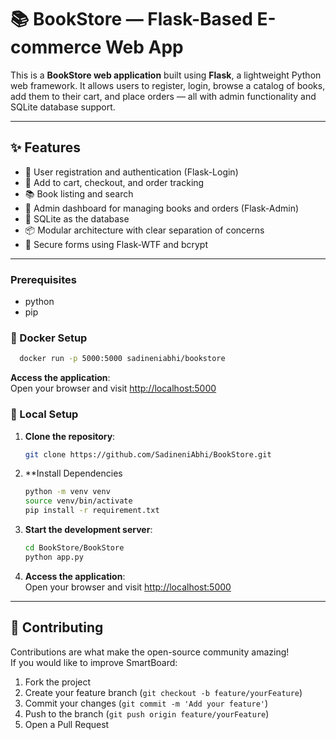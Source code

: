 # 📚 BookStore — Flask-Based E-commerce Web App

This is a **BookStore web application** built using **Flask**, a lightweight Python web framework. It allows users to register, login, browse a catalog of books, add them to their cart, and place orders — all with admin functionality and SQLite database support.

---

## ✨ Features

- 👤 User registration and authentication (Flask-Login)
- 🛒 Add to cart, checkout, and order tracking
- 📚 Book listing and search
- 🧾 Admin dashboard for managing books and orders (Flask-Admin)
- 💾 SQLite as the database
- 📦 Modular architecture with clear separation of concerns
- 🔐 Secure forms using Flask-WTF and bcrypt

---

### Prerequisites
- python
- pip

### 🐳 Docker Setup
```bash
  docker run -p 5000:5000 sadineniabhi/bookstore
```
**Access the application**:  
   Open your browser and visit [http://localhost:5000](http://localhost:5000)

### 🧰 Local Setup
1. **Clone the repository**:
   ```bash
   git clone https://github.com/SadineniAbhi/BookStore.git
   ```

2. **Install Dependencies
   ```bash
   python -m venv venv
   source venv/bin/activate
   pip install -r requirement.txt
   ```

4. **Start the development server**:
   ```bash
   cd BookStore/BookStore
   python app.py
   ```

5. **Access the application**:  
   Open your browser and visit [http://localhost:5000](http://localhost:5000)
   
---

## 🤝 Contributing

Contributions are what make the open-source community amazing!  
If you would like to improve SmartBoard:

1. Fork the project
2. Create your feature branch (`git checkout -b feature/yourFeature`)
3. Commit your changes (`git commit -m 'Add your feature'`)
4. Push to the branch (`git push origin feature/yourFeature`)
5. Open a Pull Request




